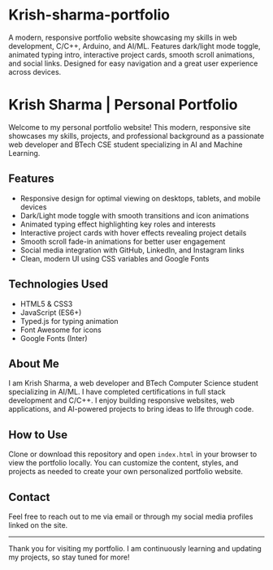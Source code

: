 # Krish-sharma-portfolio
A modern, responsive portfolio website showcasing my skills in web development, C/C++, Arduino, and AI/ML. Features dark/light mode toggle, animated typing intro, interactive project cards, smooth scroll animations, and social links. Designed for easy navigation and a great user experience across devices.
# Krish Sharma | Personal Portfolio

Welcome to my personal portfolio website! This modern, responsive site showcases my skills, projects, and professional background as a passionate web developer and BTech CSE student specializing in AI and Machine Learning.

## Features

- Responsive design for optimal viewing on desktops, tablets, and mobile devices
- Dark/Light mode toggle with smooth transitions and icon animations
- Animated typing effect highlighting key roles and interests
- Interactive project cards with hover effects revealing project details
- Smooth scroll fade-in animations for better user engagement
- Social media integration with GitHub, LinkedIn, and Instagram links
- Clean, modern UI using CSS variables and Google Fonts

## Technologies Used

- HTML5 & CSS3
- JavaScript (ES6+)
- Typed.js for typing animation
- Font Awesome for icons
- Google Fonts (Inter)

## About Me

I am Krish Sharma, a web developer and BTech Computer Science student specializing in AI/ML. I have completed certifications in full stack development and C/C++. I enjoy building responsive websites, web applications, and AI-powered projects to bring ideas to life through code.

## How to Use

Clone or download this repository and open `index.html` in your browser to view the portfolio locally. You can customize the content, styles, and projects as needed to create your own personalized portfolio website.

## Contact

Feel free to reach out to me via email or through my social media profiles linked on the site.

---

Thank you for visiting my portfolio. I am continuously learning and updating my projects, so stay tuned for more!
